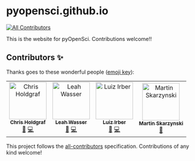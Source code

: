 # pyopensci.github.io
[![All Contributors](https://img.shields.io/badge/all_contributors-4-orange.svg?style=flat-square)](#contributors)

This is the website for pyOpenSci. Contributions welcome!!

## Contributors ✨

Thanks goes to these wonderful people ([emoji key](https://allcontributors.org/docs/en/emoji-key)):

<!-- ALL-CONTRIBUTORS-LIST:START - Do not remove or modify this section -->
<!-- prettier-ignore -->
<table>
  <tr>
    <td align="center"><a href="http://chrisholdgraf.com"><img src="https://avatars1.githubusercontent.com/u/1839645?v=4" width="100px;" alt="Chris Holdgraf"/><br /><sub><b>Chris Holdgraf</b></sub></a><br /><a href="#ideas-choldgraf" title="Ideas, Planning, & Feedback">🤔</a> <a href="https://github.com/pyOpenSci/pyopensci.github.io/commits?author=choldgraf" title="Code">💻</a></td>
    <td align="center"><a href="http://www.leahwasser.com"><img src="https://avatars0.githubusercontent.com/u/7649194?v=4" width="100px;" alt="Leah Wasser"/><br /><sub><b>Leah Wasser</b></sub></a><br /><a href="#ideas-lwasser" title="Ideas, Planning, & Feedback">🤔</a> <a href="https://github.com/pyOpenSci/pyopensci.github.io/commits?author=lwasser" title="Code">💻</a></td>
    <td align="center"><a href="https://luizirber.org"><img src="https://avatars2.githubusercontent.com/u/6642?v=4" width="100px;" alt="Luiz Irber"/><br /><sub><b>Luiz Irber</b></sub></a><br /><a href="#ideas-luizirber" title="Ideas, Planning, & Feedback">🤔</a> <a href="https://github.com/pyOpenSci/pyopensci.github.io/commits?author=luizirber" title="Code">💻</a></td>
    <td align="center"><a href="https://marskar.github.io/"><img src="https://avatars3.githubusercontent.com/u/12806339?v=4" width="100px;" alt="Martin Skarzynski"/><br /><sub><b>Martin Skarzynski</b></sub></a><br /><a href="#ideas-marskar" title="Ideas, Planning, & Feedback">🤔</a></td>
  </tr>
</table>

<!-- ALL-CONTRIBUTORS-LIST:END -->

This project follows the [all-contributors](https://github.com/all-contributors/all-contributors) specification. Contributions of any kind welcome!